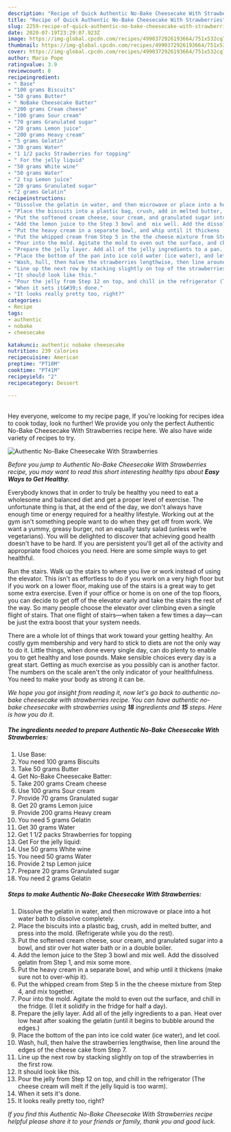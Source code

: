 ```yaml
---
description: "Recipe of Quick Authentic No-Bake Cheesecake With Strawberries"
title: "Recipe of Quick Authentic No-Bake Cheesecake With Strawberries"
slug: 2259-recipe-of-quick-authentic-no-bake-cheesecake-with-strawberries
date: 2020-07-19T23:29:07.923Z
image: https://img-global.cpcdn.com/recipes/4990372926193664/751x532cq70/authentic-no-bake-cheesecake-with-strawberries-recipe-main-photo.jpg
thumbnail: https://img-global.cpcdn.com/recipes/4990372926193664/751x532cq70/authentic-no-bake-cheesecake-with-strawberries-recipe-main-photo.jpg
cover: https://img-global.cpcdn.com/recipes/4990372926193664/751x532cq70/authentic-no-bake-cheesecake-with-strawberries-recipe-main-photo.jpg
author: Mario Pope
ratingvalue: 3.9
reviewcount: 8
recipeingredient:
- " Base"
- "100 grams Biscuits"
- "50 grams Butter"
- " NoBake Cheesecake Batter"
- "200 grams Cream cheese"
- "100 grams Sour cream"
- "70 grams Granulated sugar"
- "20 grams Lemon juice"
- "200 grams Heavy cream"
- "5 grams Gelatin"
- "30 grams Water"
- "1 1/2 packs Strawberries for topping"
- " For the jelly liquid"
- "50 grams White wine"
- "50 grams Water"
- "2 tsp Lemon juice"
- "20 grams Granulated sugar"
- "2 grams Gelatin"
recipeinstructions:
- "Dissolve the gelatin in water, and then microwave or place into a hot water bath to dissolve completely."
- "Place the biscuits into a plastic bag, crush, add in melted butter, and press into the mold. (Refrigerate while you do the rest)."
- "Put the softened cream cheese, sour cream, and granulated sugar into a bowl, and stir over hot water bath or in a double boiler."
- "Add the lemon juice to the Step 3 bowl and  mix well. Add the dissolved gelatin from Step 1, and mix some more."
- "Put the heavy cream in a separate bowl, and whip until it thickens (make sure not to over-whip it)."
- "Put the whipped cream from Step 5 in the the cheese mixture from Step 4, and mix together."
- "Pour into the mold. Agitate the mold to even out the surface, and chill in the fridge. (I let it solidify in the fridge for half a day)."
- "Prepare the jelly layer. Add all of the jelly ingredients to a pan. Heat over low heat after soaking the gelatin (until it begins to bubble around the edges.)"
- "Place the bottom of the pan into ice cold water (ice water), and let cool."
- "Wash, hull, then halve the strawberries lengthwise, then line around the edges of the cheese cake from Step 7."
- "Line up the next row by stacking slightly on top of the strawberries in the first row."
- "It should look like this."
- "Pour the jelly from Step 12 on top, and chill in the refrigerator (The cheese cream will melt if the jelly liquid is too warm)."
- "When it sets it&#39;s done."
- "It looks really pretty too, right?"
categories:
- Recipe
tags:
- authentic
- nobake
- cheesecake

katakunci: authentic nobake cheesecake 
nutrition: 239 calories
recipecuisine: American
preptime: "PT10M"
cooktime: "PT41M"
recipeyield: "2"
recipecategory: Dessert

---
```

<br>
Hey everyone, welcome to my recipe page, If you're looking for recipes idea to cook today, look no further! We provide you only the perfect Authentic No-Bake Cheesecake With Strawberries recipe here. We also have wide variety of recipes to try.
<br>


![Authentic No-Bake Cheesecake With Strawberries](https://img-global.cpcdn.com/recipes/4990372926193664/751x532cq70/authentic-no-bake-cheesecake-with-strawberries-recipe-main-photo.jpg)

<i>Before you jump to Authentic No-Bake Cheesecake With Strawberries recipe, you may want to read this short interesting healthy tips about <strong>Easy Ways to Get Healthy</strong>.</i>

Everybody knows that in order to truly be healthy you need to eat a wholesome and balanced diet and get a proper level of exercise. The unfortunate thing is that, at the end of the day, we don't always have enough time or energy required for a healthy lifestyle. Working out at the gym isn't something people want to do when they get off from work. We want a yummy, greasy burger, not an equally tasty salad (unless we’re vegetarians). You will be delighted to discover that achieving good health doesn't have to be hard. If you are persistent you'll get all of the activity and appropriate food choices you need. Here are some simple ways to get healthful.

Run the stairs. Walk up the stairs to where you live or work instead of using the elevator. This isn't as effortless to do if you work on a very high floor but if you work on a lower floor, making use of the stairs is a great way to get some extra exercise. Even if your office or home is on one of the top floors, you can decide to get off of the elevator early and take the stairs the rest of the way. So many people choose the elevator over climbing even a single flight of stairs. That one flight of stairs—when taken a few times a day—can be just the extra boost that your system needs. 

There are a whole lot of things that work toward your getting healthy. An costly gym membership and very hard to stick to diets are not the only way to do it. Little things, when done every single day, can do plenty to enable you to get healthy and lose pounds. Make sensible choices every day is a great start. Getting as much exercise as you possibly can is another factor. The numbers on the scale aren't the only indicator of your healthfulness. You need to make your body as strong it can be. 


<i>We hope you got insight from reading it, now let's go back to authentic no-bake cheesecake with strawberries recipe. You can have authentic no-bake cheesecake with strawberries using <strong>18</strong> ingredients and <strong>15</strong> steps. Here is how you do it.
</i>

##### The ingredients needed to prepare Authentic No-Bake Cheesecake With Strawberries:

1. Use  Base:
1. You need 100 grams Biscuits
1. Take 50 grams Butter
1. Get  No-Bake Cheesecake Batter:
1. Take 200 grams Cream cheese
1. Use 100 grams Sour cream
1. Provide 70 grams Granulated sugar
1. Get 20 grams Lemon juice
1. Provide 200 grams Heavy cream
1. You need 5 grams Gelatin
1. Get 30 grams Water
1. Get 1 1/2 packs Strawberries for topping
1. Get  For the jelly liquid:
1. Use 50 grams White wine
1. You need 50 grams Water
1. Provide 2 tsp Lemon juice
1. Prepare 20 grams Granulated sugar
1. You need 2 grams Gelatin


##### Steps to make Authentic No-Bake Cheesecake With Strawberries:

1. Dissolve the gelatin in water, and then microwave or place into a hot water bath to dissolve completely.
1. Place the biscuits into a plastic bag, crush, add in melted butter, and press into the mold. (Refrigerate while you do the rest).
1. Put the softened cream cheese, sour cream, and granulated sugar into a bowl, and stir over hot water bath or in a double boiler.
1. Add the lemon juice to the Step 3 bowl and  mix well. Add the dissolved gelatin from Step 1, and mix some more.
1. Put the heavy cream in a separate bowl, and whip until it thickens (make sure not to over-whip it).
1. Put the whipped cream from Step 5 in the the cheese mixture from Step 4, and mix together.
1. Pour into the mold. Agitate the mold to even out the surface, and chill in the fridge. (I let it solidify in the fridge for half a day).
1. Prepare the jelly layer. Add all of the jelly ingredients to a pan. Heat over low heat after soaking the gelatin (until it begins to bubble around the edges.)
1. Place the bottom of the pan into ice cold water (ice water), and let cool.
1. Wash, hull, then halve the strawberries lengthwise, then line around the edges of the cheese cake from Step 7.
1. Line up the next row by stacking slightly on top of the strawberries in the first row.
1. It should look like this.
1. Pour the jelly from Step 12 on top, and chill in the refrigerator (The cheese cream will melt if the jelly liquid is too warm).
1. When it sets it&#39;s done.
1. It looks really pretty too, right?


<i>If you find this Authentic No-Bake Cheesecake With Strawberries recipe helpful please share it to your friends or family, thank you and good luck.</i>
